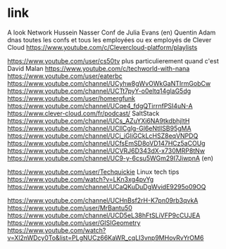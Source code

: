 # link
A look
Network
Hussein Nasser
Conf de Julia Evans (en)
Quentin Adam dnas toutes les confs et tous les employées ou ex employés de Clever Cloud
https://www.youtube.com/c/Clevercloud-platform/playlists

https://www.youtube.com/user/cs50tv plus particulierement quand c'est David Malan
https://www.youtube.com/c/techworld-with-nana
https://www.youtube.com/user/eaterbc
https://www.youtube.com/channel/UCyhw8gWvOWkGaNTIrmGobCw
https://www.youtube.com/channel/UCTt7pyY-o0eltq14glaG5dg
https://www.youtube.com/user/homergfunk
https://www.youtube.com/channel/UCqe4_fdgQTirrnfPSI4uN-A
https://www.clever-cloud.com/fr/podcast/
SaltStack
https://www.youtube.com/channel/UCs_AZuYXi6NA9tkdbhjItH
https://www.youtube.com/channel/UCIlCglg-Gl6eNtllSB95gMA
https://www.youtube.com/channel/UCj_iGliGCkLcHSZ8eqVNPDQ
https://www.youtube.com/channel/UCfsEmSD8oVD147HCz5aCOUg
https://www.youtube.com/channel/UCVRJ6D343dX-x730MRP8tNw
https://www.youtube.com/channel/UC9-y-6csu5WGm29I7JiwpnA (en)

https://www.youtube.com/user/Techquickie
Linux tech tips
https://www.youtube.com/watch?v=LKn3xg4pvYg
https://www.youtube.com/channel/UCaQKuDuDgWvidE9295o09OQ

https://www.youtube.com/channel/UCHnBsf2rH-K7pn09rb3qvkA
https://www.youtube.com/user/MrBantu50
https://www.youtube.com/channel/UCD5eL38hFtSLiVFP9cCUJEA
https://www.youtube.com/user/GISIGeometry
https://www.youtube.com/watch?v=Xl2nWDcy0To&list=PLgNUCz66KaWR_cqLI3vnp9MHovRvYrOM6
